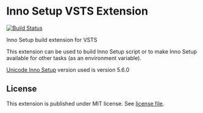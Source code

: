 # Inno Setup VSTS Extension

[![Build Status](https://travis-ci.org/echizenryoma/vsts-inno-setup-extension.svg?branch=master)](https://travis-ci.org/echizenryoma/vsts-inno-setup-extension)

Inno Setup build extension for VSTS

This extension can be used to build Inno Setup script or to make Inno Setup available for other tasks (as an environment variable).

[Unicode Inno Setup](http://www.jrsoftware.org/isinfo.php) version used is version 5.6.0

## License

This extension is published under MIT license. See [license file](../master/LICENSE).
